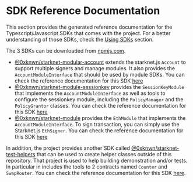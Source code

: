 # SDK Reference Documentation

This section provides the generated reference documentation for the
Typescript/Javascript SDKs that comes with the project. For a better
understanding of those SDKs, check the [Using SDKs](./SDKs.md) section.

The 3 SDKs can be downloaded from
[npmjs.com](https://www.npmjs.com/package/@0xknwn/starknet-modular-account). 

- [@0xknwn/starknet-modular-account](https://www.npmjs.com/package/@0xknwn/starknet-modular-account)
  extends the starknet.js `Account` to support multiple signers and manage
  modules. It also provides the `AccountModuleInterface` that should be used by
  module SDKs. You can check the reference documentation for this SDK
  [here](./starknet-account/modules.md)
- [@0xknwn/starknet-module-sessionkey](https://www.npmjs.com/package/@0xknwn/starknet-module-sessionkey)
  provides the `SessionKeyModule` that implements the `AccountModuleInterface`
  as well as tools to configure the sessionkey module, including the
  `PolicyManager` and the `PolicyGrantor` classes. You can check the reference documentation for this SDK
  [here](./starknet-module-sessionkey/modules.md)
- [@0xknwn/starknet-module](https://www.npmjs.com/package/@0xknwn/starknet-module)
  provides the `EthModule` that implements the `AccountModuleInterface`. To sign
  transaction, you can simply use the Starknet.js `EthSigner`. You can check the
  reference documentation for this SDK
  [here](./starknet-module/modules.md)


In addition, the project provides another SDK called
[@0xknwn/starknet-test-helpers](https://www.npmjs.com/package/@0xknwn/starknet-test-helpers) that can be used to create helper classes outside of
this repository. That project is used to help building demonstration and/or
tests. In particular in includes the tools to 2 contracts named `Counter` 
and `SwapRouter`. You can check the reference documentation for this SDK
[here](./tests-starknet-helpers/modules.md).
